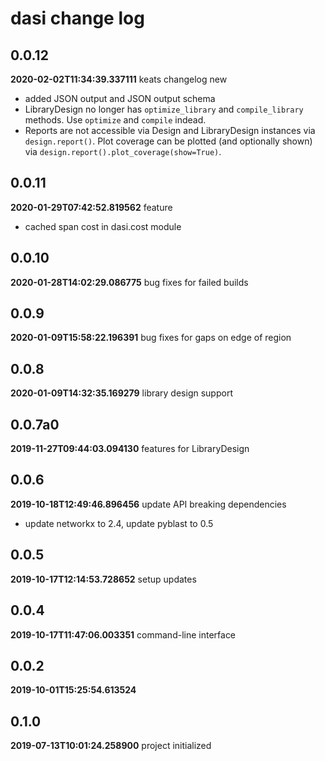 # dasi change log
## 0.0.12
**2020-02-02T11:34:39.337111**
keats changelog new

 - added JSON output and JSON output schema
 - LibraryDesign no longer has `optimize_library` and `compile_library` methods. Use `optimize` and `compile` indead.
 - Reports are not accessible via Design and LibraryDesign instances via `design.report()`. Plot coverage can be plotted (and optionally shown) via `design.report().plot_coverage(show=True)`.


## 0.0.11
**2020-01-29T07:42:52.819562**
feature

 - cached span cost in dasi.cost module


## 0.0.10
**2020-01-28T14:02:29.086775**
bug fixes for failed builds




## 0.0.9
**2020-01-09T15:58:22.196391**
bug fixes for gaps on edge of region




## 0.0.8
**2020-01-09T14:32:35.169279**
library design support




## 0.0.7a0
**2019-11-27T09:44:03.094130**
features for LibraryDesign




## 0.0.6
**2019-10-18T12:49:46.896456**
update API breaking dependencies

 - update networkx to 2.4, update pyblast to 0.5


## 0.0.5
**2019-10-17T12:14:53.728652**
setup updates




## 0.0.4
**2019-10-17T11:47:06.003351**
command-line interface




## 0.0.2
**2019-10-01T15:25:54.613524**





## 0.1.0
**2019-07-13T10:01:24.258900**
project initialized


